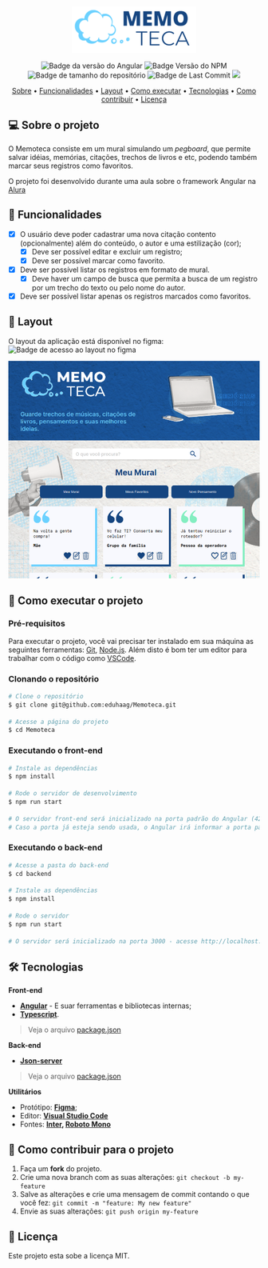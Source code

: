 <div align="center">
  
  ![](src/assets/imagens/memoteca_logo.png)
  
</div>
<div align="center">

![Badge da versão do Angular](https://img.shields.io/badge/Angular-14.0.0-red?logo=Angular&link=https%3A%2F%2Fangular.io%2Fguide%2Fupdate-to-version-14)
![Badge Versão do NPM](https://img.shields.io/badge/NPM-9.8.1-dark_green)
![Badge de tamanho do repositório](https://img.shields.io/github/repo-size/eduhaag/Memoteca)
![Badge de Last Commit](https://img.shields.io/github/last-commit/eduhaag/memoteca?color=orange)
![](https://img.shields.io/badge/licence-MIT-green)
  
</div>

<div align="center">  
 <a href="#-sobre-o-projeto">Sobre</a> •
  <a href="#-funcionalidades">Funcionalidades</a> •
 <a href="#-layout">Layout</a> • 
 <a href="#-como-executar-o-projeto">Como executar</a> • 
 <a href="#-tecnologias">Tecnologias</a> • 
 <a href="#-como-contribuir-para-o-projeto">Como contribuir</a> • 
 <a href="#-licença">Licença</a>
  
</div>

## 💻 Sobre o projeto
O Memoteca consiste em um mural simulando um *pegboard*, que permite salvar idéias, memórias, citações, trechos de livros e etc, podendo também marcar seus registros como favoritos.

O projeto foi desenvolvido durante uma aula sobre o framework Angular na [Alura](https://alura.com.br)

## 🎨 Funcionalidades
- [x] O usuário deve poder cadastrar uma nova citação contento (opcionalmente) além do conteúdo, o autor e uma estilização (cor);
  - [x] Deve ser possível editar e excluir um registro;
  - [x] Deve ser possível marcar como favorito.
- [x] Deve ser possível listar os registros em formato de mural.
  - [x] Deve haver um campo de busca que permita a busca de um registro por um trecho do texto ou pelo nome do autor.
- [x] Deve ser possível listar apenas os registros marcados como favoritos.

## 🎨 Layout
O layout da aplicação está disponível no figma:<br />
![Badge de acesso ao layout no figma](https://img.shields.io/badge/Acessar_layout-Figma-Green?link=https%3A%2F%2Fwww.figma.com%2Ffile%2FgnU7MbCD1ZGLNUPxqQCBZq%2FMemoteca---Angular%253A-Come%25C3%25A7ando-com-o-Framework%3Ftype%3Ddesign%26node-id%3D148%253A26%26mode%3Ddesign%26t%3DQIjgk1PVB1uphaO0-1)


![](src/assets/imagens/memoteca.png)

## 🚀 Como executar o projeto
### Pré-requisitos
Para executar o projeto, você vai precisar ter instalado em sua máquina as seguintes ferramentas: [Git](https://git-scm.com), [Node.js](https://nodejs.org/en/). Além disto é bom ter um editor para trabalhar com o código como [VSCode](https://code.visualstudio.com/).

### Clonando o repositório
```bash
# Clone o repositório
$ git clone git@github.com:eduhaag/Memoteca.git

# Acesse a página do projeto
$ cd Memoteca
```

### Executando o front-end
```bash
# Instale as dependências
$ npm install

# Rode o servidor de desenvolvimento
$ npm run start

# O servidor front-end será inicializado na porta padrão do Angular (4200). Acesso http://localhost:4200. 
# Caso a porta já esteja sendo usada, o Angular irá informar a porta para acessar a aplicação.
```

### Executando o back-end
```bash
# Acesse a pasta do back-end
$ cd backend

# Instale as dependências
$ npm install

# Rode o servidor
$ npm run start

# O servidor será inicializado na porta 3000 - acesse http://localhost:3000
```

## 🛠️ Tecnologias
**Front-end**
- **[Angular](https://angular.io/)** - E suar ferramentas e bibliotecas internas;
- **[Typescript](https://www.typescriptlang.org/)**.
> Veja o arquivo [package.json](https://github.com/eduhaag/Memoteca/package.json)

**Back-end**
- **[Json-server](https://github.com/typicode/json-server)**
> Veja o arquivo [package.json](https://github.com/eduhaag/Memoteca/backend/package.json)

**Utilitários**
- Protótipo: **[Figma](https://www.figma.com/file/gnU7MbCD1ZGLNUPxqQCBZq/Memoteca---Angular%3A-Come%C3%A7ando-com-o-Framework?type=design&node-id=148%3A26&mode=design&t=MN3YxHfQAxS4HQkL-1)**;
- Editor:  **[Visual Studio Code](https://code.visualstudio.com/)**
- Fontes: **[Inter](https://fonts.google.com/specimen/Inter), [Roboto Mono](https://fonts.google.com/specimen/Roboto+Mono)**

## 💪 Como contribuir para o projeto
1. Faça um **fork** do projeto.
2. Crie uma nova branch com as suas alterações: `git checkout -b my-feature`
3. Salve as alterações e crie uma mensagem de commit contando o que você fez: `git commit -m "feature: My new feature"`
4. Envie as suas alterações: `git push origin my-feature`

## 📝 Licença
Este projeto esta sobe a licença MIT.
